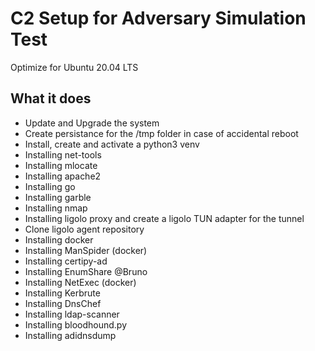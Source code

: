 # C2 Setup for Adversary Simulation Test

Optimize for Ubuntu 20.04 LTS

## What it does

+ Update and Upgrade the system
+ Create persistance for the /tmp folder in case of accidental reboot
+ Install, create and activate a python3 venv
+ Installing net-tools
+ Installing mlocate
+ Installing apache2
+ Installing go
+ Installing garble
+ Installing nmap
+ Installing ligolo proxy and create a ligolo TUN adapter for the tunnel
+ Clone ligolo agent repository
+ Installing docker
+ Installing ManSpider (docker)
+ Installing certipy-ad
+ Installing EnumShare @Bruno
+ Installing NetExec (docker)
+ Installing Kerbrute
+ Installing DnsChef
+ Installing ldap-scanner
+ Installing bloodhound.py
+ Installing adidnsdump

